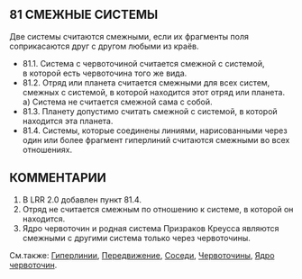 81 СМЕЖНЫЕ СИСТЕМЫ
---

Две системы считаются смежными, если их фрагменты поля соприкасаются друг с другом любыми из краёв.
* 81.1. Система с червоточиной считается смежной с системой, в которой есть червоточина того же вида.
* 81.2. Отряд или планета считается смежными для всех систем, смежных с системой, в которой находится этот отряд или планета.  
  а) Система не считается смежной сама с собой.
* 81.3. Планету допустимо считать смежной с системой, в которой находится эта планета.
* 81.4. Системы, которые соединены линиями, нарисованными через один или более фрагмент гиперлиний считаются смежными во всех отношениях.
  
КОММЕНТАРИИ
---
1) В LRR 2.0 добавлен пункт 81.4.
2) Отряд не считается смежным по отношению к системе, в которой он находится.
3) Ядро червоточин и родная система Призраков Креусса являются смежными с другими система только через червоточины.

См.также: [Гиперлинии](hyperlines.md), [Передвижение](movement.md), [Соседи](neighbors.md), [Червоточины](wormholes.md), [Ядро червоточин](wormhole_nexus.md).
